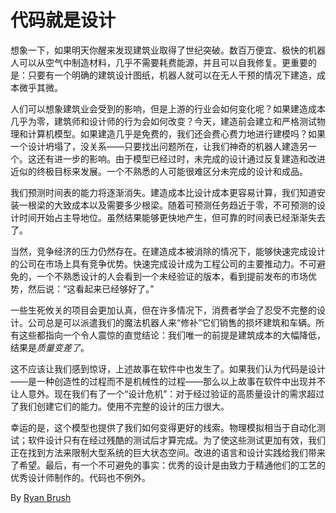 # 代码就是设计

想象一下，如果明天你醒来发现建筑业取得了世纪突破。数百万便宜、极快的机器人可以从空气中制造材料，几乎不需要耗费能源，并且可以自我修复。更重要的是：只要有一个明确的建筑设计图纸，机器人就可以在无人干预的情况下建造，成本微乎其微。

人们可以想象建筑业会受到的影响，但是上游的行业会如何变化呢？如果建造成本几乎为零，建筑师和设计师的行为会如何改变？今天，建造前会建立和严格测试物理和计算机模型。如果建造几乎是免费的，我们还会费心费力地进行建模吗？如果一个设计坍塌了，没关系——只要找出问题所在，让我们神奇的机器人建造另一个。这还有进一步的影响。由于模型已经过时，未完成的设计通过反复建造和改进近似的终极目标来发展。一个不熟悉的人可能很难区分未完成的设计和成品。

我们预测时间表的能力将逐渐消失。建造成本比设计成本更容易计算，我们知道安装一根梁的大致成本以及需要多少根梁。随着可预测任务趋近于零，不可预测的设计时间开始占主导地位。虽然结果能够更快地产生，但可靠的时间表已经渐渐失去了。

当然，竞争经济的压力仍然存在。在建造成本被消除的情况下，能够快速完成设计的公司在市场上具有竞争优势。快速完成设计成为工程公司的主要推动力。不可避免的，一个不熟悉设计的人会看到一个未经验证的版本，看到提前发布的市场优势，然后说：“这看起来已经够好了。”

一些生死攸关的项目会更加认真，但在许多情况下，消费者学会了忍受不完整的设计。公司总是可以派遣我们的魔法机器人来“修补”它们销售的损坏建筑和车辆。所有这些都指向一个令人震惊的直觉结论：我们唯一的前提是建筑成本的大幅降低，结果是*质量变差了*。

这不应该让我们感到惊讶，上述故事在软件中也发生了。如果我们认为代码是设计——是一种创造性的过程而不是机械性的过程——那么以上故事在软件中出现并不让人意外。现在我们有了一个“设计危机”：对于经过验证的高质量设计的需求超过了我们创建它们的能力。使用不完整的设计的压力很大。

幸运的是，这个模型也提供了我们如何变得更好的线索。物理模拟相当于自动化测试；软件设计只有在经过残酷的测试后才算完成。为了使这些测试更加有效，我们正在找到方法来限制大型系统的巨大状态空间。改进的语言和设计实践给我们带来了希望。最后，有一个不可避免的事实：优秀的设计是由致力于精通他们的工艺的优秀设计师制作的。代码也不例外。

By [Ryan Brush](http://programmer.97things.oreilly.com/wiki/index.php/Ryan_Brush)